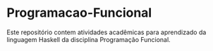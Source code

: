 # Programacao-Funcional
Este repositório contem atividades acadêmicas para aprendizado da linguagem Haskell da disciplina Programação Funcional.
